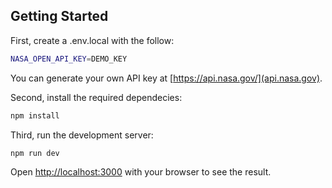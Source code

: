 
## Getting Started

First, create a .env.local with the follow:

```bash
NASA_OPEN_API_KEY=DEMO_KEY
```

You can generate your own API key at [https://api.nasa.gov/](api.nasa.gov).

Second, install the required dependecies:

```bash
npm install
```

Third, run the development server:

```bash
npm run dev
```

Open [http://localhost:3000](http://localhost:3000) with your browser to see the result.

